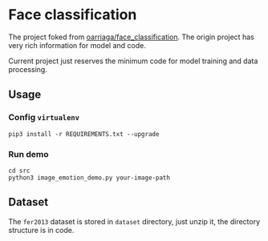 # Face classification

The project foked from [oarriaga/face_classification](https://github.com/oarriaga/face_classification). The origin project has very rich information for model and code.

Current project just reserves the minimum code for model training and data processing.

## Usage

### Config `virtualenv`

```
pip3 install -r REQUIREMENTS.txt --upgrade
```

### Run demo

```
cd src
python3 image_emotion_demo.py your-image-path
```

## Dataset

The `fer2013` dataset is stored in `dataset` directory, just unzip it, the directory structure is in code.
